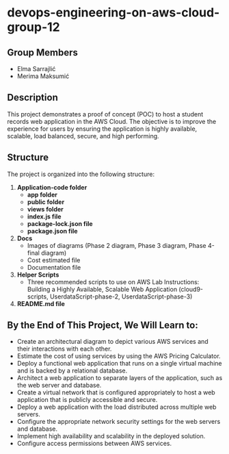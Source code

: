 # devops-engineering-on-aws-cloud-group-12

## Group Members
- Elma Sarrajlić
- Merima Maksumić

## Description
This project demonstrates a proof of concept (POC) to host a student records web application in the AWS Cloud. The objective is to improve the experience for users by ensuring the application is highly available, scalable, load balanced, secure, and high performing.

## Structure
The project is organized into the following structure:

1. **Application-code folder**
    - **app folder**
    - **public folder**
    - **views folder**
    - **index.js file**
    - **package-lock.json file**
    - **package.json file**
2. **Docs**
    - Images of diagrams (Phase 2 diagram, Phase 3 diagram, Phase 4-final diagram)
    - Cost estimated file
    - Documentation file
3. **Helper Scripts**
    - Three recommended scripts to use on AWS Lab Instructions: Building a Highly Available, Scalable Web Application  (cloud9-scripts, UserdataScript-phase-2, UserdataScript-phase-3)
4. **README.md file**

## By the End of This Project, We Will Learn to:
- Create an architectural diagram to depict various AWS services and their interactions with each other.
- Estimate the cost of using services by using the AWS Pricing Calculator.
- Deploy a functional web application that runs on a single virtual machine and is backed by a relational database.
- Architect a web application to separate layers of the application, such as the web server and database.
- Create a virtual network that is configured appropriately to host a web application that is publicly accessible and secure.
- Deploy a web application with the load distributed across multiple web servers.
- Configure the appropriate network security settings for the web servers and database.
- Implement high availability and scalability in the deployed solution.
- Configure access permissions between AWS services.

